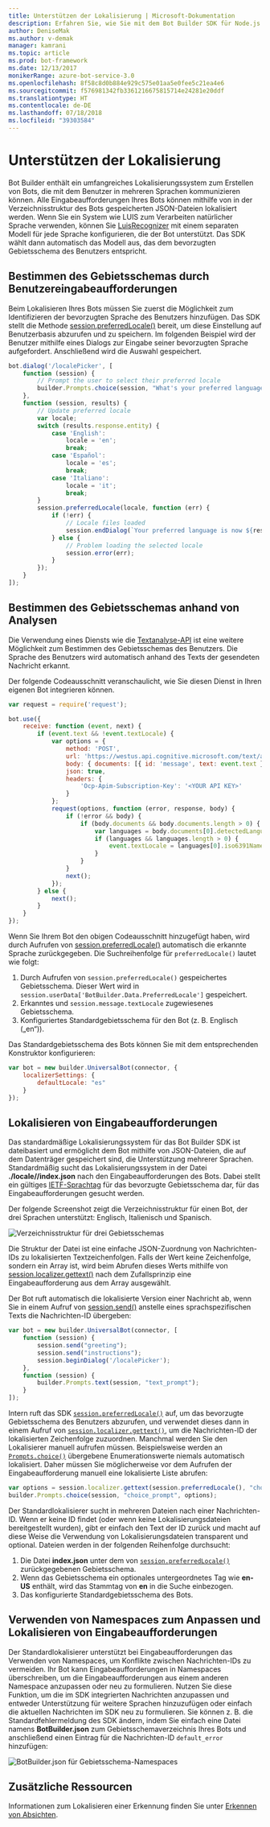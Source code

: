 ```yaml
---
title: Unterstützen der Lokalisierung | Microsoft-Dokumentation
description: Erfahren Sie, wie Sie mit dem Bot Builder SDK für Node.js den Standort des Benutzers bestimmen und die Lokalisierungsfunktion aktivieren.
author: DeniseMak
ms.author: v-demak
manager: kamrani
ms.topic: article
ms.prod: bot-framework
ms.date: 12/13/2017
monikerRange: azure-bot-service-3.0
ms.openlocfilehash: 8f58c8d0b884e929c575e01aa5e0fee5c21ea4e6
ms.sourcegitcommit: f576981342fb3361216675815714e24281e20ddf
ms.translationtype: HT
ms.contentlocale: de-DE
ms.lasthandoff: 07/18/2018
ms.locfileid: "39303584"
---
```

# <a name="support-localization"></a>Unterstützen der Lokalisierung

Bot Builder enthält ein umfangreiches Lokalisierungssystem zum Erstellen von Bots, die mit dem Benutzer in mehreren Sprachen kommunizieren können. Alle Eingabeaufforderungen Ihres Bots können mithilfe von in der Verzeichnisstruktur des Bots gespeicherten JSON-Dateien lokalisiert werden. Wenn Sie ein System wie LUIS zum Verarbeiten natürlicher Sprache verwenden, können Sie [LuisRecognizer][LUISRecognizer] mit einem separaten Modell für jede Sprache konfigurieren, die der Bot unterstützt. Das SDK wählt dann automatisch das Modell aus, das dem bevorzugten Gebietsschema des Benutzers entspricht.

## <a name="determine-the-locale-by-prompting-the-user"></a>Bestimmen des Gebietsschemas durch Benutzereingabeaufforderungen
Beim Lokalisieren Ihres Bots müssen Sie zuerst die Möglichkeit zum Identifizieren der bevorzugten Sprache des Benutzers hinzufügen. Das SDK stellt die Methode [session.preferredLocale()][preferredLocal] bereit, um diese Einstellung auf Benutzerbasis abzurufen und zu speichern. Im folgenden Beispiel wird der Benutzer mithilfe eines Dialogs zur Eingabe seiner bevorzugten Sprache aufgefordert. Anschließend wird die Auswahl gespeichert.

``` javascript
bot.dialog('/localePicker', [
    function (session) {
        // Prompt the user to select their preferred locale
        builder.Prompts.choice(session, "What's your preferred language?", 'English|Español|Italiano');
    },
    function (session, results) {
        // Update preferred locale
        var locale;
        switch (results.response.entity) {
            case 'English':
                locale = 'en';
                break;
            case 'Español':
                locale = 'es';
                break;
            case 'Italiano':
                locale = 'it';
                break;
        }
        session.preferredLocale(locale, function (err) {
            if (!err) {
                // Locale files loaded
                session.endDialog(`Your preferred language is now ${results.response.entity}`);
            } else {
                // Problem loading the selected locale
                session.error(err);
            }
        });
    }
]);
```

## <a name="determine-the-locale-by-using-analytics"></a>Bestimmen des Gebietsschemas anhand von Analysen
Die Verwendung eines Diensts wie die [Textanalyse-API](/azure/cognitive-services/cognitive-services-text-analytics-quick-start) ist eine weitere Möglichkeit zum Bestimmen des Gebietsschemas des Benutzers. Die Sprache des Benutzers wird automatisch anhand des Texts der gesendeten Nachricht erkannt.

Der folgende Codeausschnitt veranschaulicht, wie Sie diesen Dienst in Ihren eigenen Bot integrieren können.
``` javascript
var request = require('request');

bot.use({
    receive: function (event, next) {
        if (event.text && !event.textLocale) {
            var options = {
                method: 'POST',
                url: 'https://westus.api.cognitive.microsoft.com/text/analytics/v2.0/languages?numberOfLanguagesToDetect=1',
                body: { documents: [{ id: 'message', text: event.text }]},
                json: true,
                headers: {
                    'Ocp-Apim-Subscription-Key': '<YOUR API KEY>'
                }
            };
            request(options, function (error, response, body) {
                if (!error && body) {
                    if (body.documents && body.documents.length > 0) {
                        var languages = body.documents[0].detectedLanguages;
                        if (languages && languages.length > 0) {
                            event.textLocale = languages[0].iso6391Name;
                        }
                    }
                }
                next();
            });
        } else {
            next();
        }
    }
});
```

Wenn Sie Ihrem Bot den obigen Codeausschnitt hinzugefügt haben, wird durch Aufrufen von [session.preferredLocale()][preferredLocal] automatisch die erkannte Sprache zurückgegeben. Die Suchreihenfolge für `preferredLocale()` lautet wie folgt:
1. Durch Aufrufen von `session.preferredLocale()` gespeichertes Gebietsschema. Dieser Wert wird in `session.userData['BotBuilder.Data.PreferredLocale']` gespeichert.
2. Erkanntes und `session.message.textLocale` zugewiesenes Gebietsschema.
3. Konfiguriertes Standardgebietsschema für den Bot (z. B. Englisch („en“)).

Das Standardgebietsschema des Bots können Sie mit dem entsprechenden Konstruktor konfigurieren:

```javascript
var bot = new builder.UniversalBot(connector, {
    localizerSettings: { 
        defaultLocale: "es" 
    }
});
```

## <a name="localize-prompts"></a>Lokalisieren von Eingabeaufforderungen
Das standardmäßige Lokalisierungssystem für das Bot Builder SDK ist dateibasiert und ermöglicht dem Bot mithilfe von JSON-Dateien, die auf dem Datenträger gespeichert sind, die Unterstützung mehrerer Sprachen. Standardmäßig sucht das Lokalisierungssystem in der Datei **./locale/<IETF TAG>/index.json** nach den Eingabeaufforderungen des Bots. Dabei stellt <IETF TAG> ein gültiges [IETF-Sprachtag][IEFT] für das bevorzugte Gebietsschema dar, für das Eingabeaufforderungen gesucht werden. 

Der folgende Screenshot zeigt die Verzeichnisstruktur für einen Bot, der drei Sprachen unterstützt: Englisch, Italienisch und Spanisch.

![Verzeichnisstruktur für drei Gebietsschemas](../media/locale-dir.png)

Die Struktur der Datei ist eine einfache JSON-Zuordnung von Nachrichten-IDs zu lokalisierten Textzeichenfolgen. Falls der Wert keine Zeichenfolge, sondern ein Array ist, wird beim Abrufen dieses Werts mithilfe von [session.localizer.gettext()][GetText] nach dem Zufallsprinzip eine Eingabeaufforderung aus dem Array ausgewählt. 

Der Bot ruft automatisch die lokalisierte Version einer Nachricht ab, wenn Sie in einem Aufruf von [session.send()](http://docs.botframework.com/en-us/node/builder/chat-reference/classes/_botbuilder_d_.session#send) anstelle eines sprachspezifischen Texts die Nachrichten-ID übergeben:

```javascript
var bot = new builder.UniversalBot(connector, [
    function (session) {
        session.send("greeting");
        session.send("instructions");
        session.beginDialog('/localePicker');
    },
    function (session) {
        builder.Prompts.text(session, "text_prompt");
    }
]);
```

Intern ruft das SDK [`session.preferredLocale()`][preferredLocale] auf, um das bevorzugte Gebietsschema des Benutzers abzurufen, und verwendet dieses dann in einem Aufruf von [`session.localizer.gettext()`][GetText], um die Nachrichten-ID der lokalisierten Zeichenfolge zuzuordnen.  Manchmal werden Sie den Lokalisierer manuell aufrufen müssen. Beispielsweise werden an [`Prompts.choice()`][promptsChoice] übergebene Enumerationswerte niemals automatisch lokalisiert. Daher müssen Sie möglicherweise vor dem Aufrufen der Eingabeaufforderung manuell eine lokalisierte Liste abrufen:

```javascript
var options = session.localizer.gettext(session.preferredLocale(), "choice_options");
builder.Prompts.choice(session, "choice_prompt", options);
```

Der Standardlokalisierer sucht in mehreren Dateien nach einer Nachrichten-ID. Wenn er keine ID findet (oder wenn keine Lokalisierungsdateien bereitgestellt wurden), gibt er einfach den Text der ID zurück und macht auf diese Weise die Verwendung von Lokalisierungsdateien transparent und optional.  Dateien werden in der folgenden Reihenfolge durchsucht:

1. Die Datei **index.json** unter dem von [`session.preferredLocale()`][preferredLocale] zurückgegebenen Gebietsschema.
2. Wenn das Gebietsschema ein optionales untergeordnetes Tag wie **en-US** enthält, wird das Stammtag von **en** in die Suche einbezogen.
3. Das konfigurierte Standardgebietsschema des Bots.

## <a name="use-namespaces-to-customize-and-localize-prompts"></a>Verwenden von Namespaces zum Anpassen und Lokalisieren von Eingabeaufforderungen
Der Standardlokalisierer unterstützt bei Eingabeaufforderungen das Verwenden von Namespaces, um Konflikte zwischen Nachrichten-IDs zu vermeiden.  Ihr Bot kann Eingabeaufforderungen in Namespaces überschreiben, um die Eingabeaufforderungen aus einem anderen Namespace anzupassen oder neu zu formulieren.  Nutzen Sie diese Funktion, um die im SDK integrierten Nachrichten anzupassen und entweder Unterstützung für weitere Sprachen hinzuzufügen oder einfach die aktuellen Nachrichten im SDK neu zu formulieren.  Sie können z. B. die Standardfehlermeldung des SDK ändern, indem Sie einfach eine Datei namens **BotBuilder.json** zum Gebietsschemaverzeichnis Ihres Bots und anschließend einen Eintrag für die Nachrichten-ID `default_error` hinzufügen:

![BotBuilder.json für Gebietsschema-Namespaces](../media/locale-namespacing.png)


## <a name="additional-resources"></a>Zusätzliche Ressourcen

Informationen zum Lokalisieren einer Erkennung finden Sie unter [Erkennen von Absichten](bot-builder-nodejs-recognize-intent-messages.md).


[LUIS]: https://www.luis.ai/
[IMessage]: http://docs.botframework.com/en-us/node/builder/chat-reference/interfaces/_botbuilder_d_.imessage
[IntentRecognizerSetOptions]: https://docs.botframework.com/en-us/node/builder/chat-reference/interfaces/_botbuilder_d_.iintentrecognizersetoptions.html
[LUISRecognizer]: https://docs.botframework.com/en-us/node/builder/chat-reference/classes/_botbuilder_d_.luisrecognizer
[LUISSample]: https://github.com/Microsoft/BotBuilder/blob/master/Node/examples/basics-naturalLanguage/app.js
[DisambiguationSample]: https://github.com/Microsoft/BotBuilder/tree/master/Node/examples/feature-onDisambiguateRoute
[preferredLocal]: https://docs.botframework.com/en-us/node/builder/chat-reference/classes/_botbuilder_d_.session#preferredlocale
[preferredLocale]: https://docs.botframework.com/en-us/node/builder/chat-reference/classes/_botbuilder_d_.session#preferredlocale
[promptsChoice]: https://docs.botframework.com/en-us/node/builder/chat-reference/interfaces/_botbuilder_d_.__global.iprompts.html#choice
[GetText]: https://docs.botframework.com/en-us/node/builder/chat-reference/interfaces/_botbuilder_d_.ilocalizer.html#gettext
[IEFT]: https://en.wikipedia.org/wiki/IETF_language_tag

